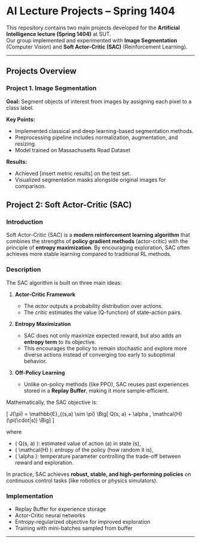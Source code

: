 # AI Lecture Projects – Spring 1404  

This repository contains two main projects developed for the **Artificial Intelligence lecture (Spring 1404)** at SUT.  
Our group implemented and experimented with **Image Segmentation** (Computer Vision) and **Soft Actor-Critic (SAC)** (Reinforcement Learning).  

---

## Projects Overview  

### Project 1. Image Segmentation  
**Goal:** Segment objects of interest from images by assigning each pixel to a class label.  

**Key Points:**  
- Implemented classical and deep learning-based segmentation methods.  
- Preprocessing pipeline includes normalization, augmentation, and resizing.  
- Model trained on  Massachusetts Road Dataset

**Results:**  
- Achieved [insert metric results] on the test set.  
- Visualized segmentation masks alongside original images for comparison.  

## Project 2: Soft Actor-Critic (SAC)

### Introduction
Soft Actor-Critic (SAC) is a **modern reinforcement learning algorithm** that combines the strengths of **policy gradient methods** (actor-critic) with the principle of **entropy maximization**. By encouraging exploration, SAC often achieves more stable learning compared to traditional RL methods.  

### Description
The SAC algorithm is built on three main ideas:  

1. **Actor-Critic Framework**  
   - The *actor* outputs a probability distribution over actions.  
   - The *critic* estimates the value (Q-function) of state–action pairs.  

2. **Entropy Maximization**  
   - SAC does not only maximize expected reward, but also adds an **entropy term** to its objective.  
   - This encourages the policy to remain stochastic and explore more diverse actions instead of converging too early to suboptimal behavior.  

3. **Off-Policy Learning**  
   - Unlike on-policy methods (like PPO), SAC reuses past experiences stored in a **Replay Buffer**, making it more sample-efficient.  

Mathematically, the SAC objective is:  

\[
J(\pi) = \mathbb{E}_{(s,a) \sim \pi} \Big[ Q(s, a) + \alpha \, \mathcal{H}(\pi(\cdot|s)) \Big]
\]

where  
- \( Q(s, a) \): estimated value of action \(a\) in state \(s\),  
- \( \mathcal{H} \): entropy of the policy (how random it is),  
- \( \alpha \): temperature parameter controlling the trade-off between reward and exploration.  

In practice, SAC achieves **robust, stable, and high-performing policies** on continuous control tasks (like robotics or physics simulators).  



### Implementation
- Replay Buffer for experience storage  
- Actor-Critic neural networks  
- Entropy-regularized objective for improved exploration  
- Training with mini-batches sampled from buffer  


---

